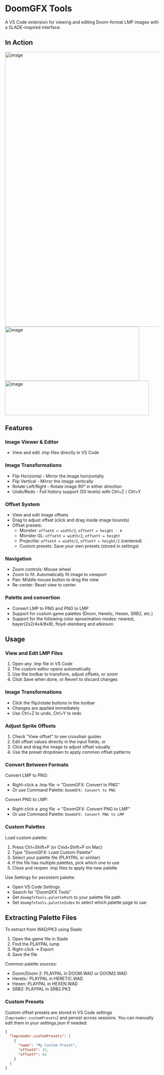 # DoomGFX Tools
A VS Code extension for viewing and editing Doom-format LMP images with a SLADE-inspired interface.

## In Action
<img width="1598" height="899" alt="image" src="https://github.com/user-attachments/assets/15ef6be9-d5cf-46de-a863-0681db4d706a" />
<img width="439" height="177" alt="image" src="https://github.com/user-attachments/assets/ad3edf97-4bff-4524-9241-2fe8e392631f" /> <img width="471" height="113" alt="image" src="https://github.com/user-attachments/assets/8d30bbc4-ee9b-445e-9eb5-64af5c422dee" />

## Features

### Image Viewer & Editor
- View and edit .lmp files directly in VS Code

### Image Transformations
- Flip Horizontal - Mirror the image horizontally
- Flip Vertical - Mirror the image vertically
- Rotate Left/Right - Rotate image 90° in either direction
- Undo/Redo - Full history support (50 levels) with Ctrl+Z / Ctrl+Y

### Offset System
- View and edit image offsets
- Drag to adjust offset (click and drag inside image bounds)
- Offset presets:
  - Monster: `offsetX = width/2`, `offsetY = height - 4`
  - Monster GL: `offsetX = width/2`, `offsetY = height`
  - Projectile: `offsetX = width/2`, `offsetY = height/2` (centered)
  - Custom presets: Save your own presets (stored in settings)

### Navigation
- Zoom controls: Mouse wheel
- Zoom to fit: Automatically fit image to viewport
- Pan: Middle mouse button to drag the view
- Re-center: Reset view to center

### Palette and convertion
- Convert LMP to PNG and PNG to LMP
- Support for custom game palettes (Doom, Heretic, Hexen, SRB2, etc.)
- Support for the following color aproximation modes: nearest, bayer(2x2/4x4/8x8), floyd-steinberg and atkinson

## Usage

### View and Edit LMP Files
1. Open any .lmp file in VS Code
2. The custom editor opens automatically
3. Use the toolbar to transform, adjust offsets, or zoom
4. Click Save when done, or Revert to discard changes

### Image Transformations
- Click the flip/rotate buttons in the toolbar
- Changes are applied immediately
- Use Ctrl+Z to undo, Ctrl+Y to redo

### Adjust Sprite Offsets
1. Check "View offset" to see crosshair guides
2. Edit offset values directly in the input fields, or
3. Click and drag the image to adjust offset visually
4. Use the preset dropdown to apply common offset patterns

### Convert Between Formats

Convert LMP to PNG:
- Right-click a .lmp file → "DoomGFX: Convert to PNG"
- Or use Command Palette: `DoomGFX: Convert to PNG`

Convert PNG to LMP:
- Right-click a .png file → "DoomGFX: Convert PNG to LMP"
- Or use Command Palette: `DoomGFX: Convert PNG to LMP`

### Custom Palettes

Load custom palette:
1. Press Ctrl+Shift+P (or Cmd+Shift+P on Mac)
2. Type "DoomGFX: Load Custom Palette"
3. Select your palette file (PLAYPAL or similar)
4. If the file has multiple palettes, pick which one to use
5. Close and reopen .lmp files to apply the new palette

Use Settings for persistent palette:
- Open VS Code Settings
- Search for "DoomGFX Tools"
- Set `doomgfxTools.palettePath` to your palette file path
- Set `doomgfxTools.paletteIndex` to select which palette page to use

## Extracting Palette Files

To extract from WAD/PK3 using Slade:
1. Open the game file in Slade
2. Find the PLAYPAL lump
3. Right-click → Export
4. Save the file

Common palette sources:
- Doom/Doom 2: PLAYPAL in DOOM.WAD or DOOM2.WAD
- Heretic: PLAYPAL in HERETIC.WAD
- Hexen: PLAYPAL in HEXEN.WAD
- SRB2: PLAYPAL in SRB2.PK3

### Custom Presets
Custom offset presets are stored in VS Code settings (`lmpreader.customPresets`) and persist across sessions. You can manually edit them in your settings.json if needed:

```json
{
  "lmpreader.customPresets": [
    {
      "name": "My Custom Preset",
      "offsetX": 32,
      "offsetY": 64
    }
  ]
}
```

